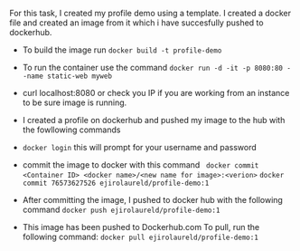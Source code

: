 For this task, I created my profile demo using a template.
I created a docker file and created an image from it which i have succesfully pushed to dockerhub.

- To build the image run `docker build -t profile-demo` 
- To run the container use the command 
`docker run -d -it -p 8080:80 --name static-web myweb`
- curl localhost:8080 or check you IP if you are working from an instance to be sure image is running.

- I created a profile on dockerhub and pushed my image to the hub with the fowllowing commands
- `docker login` this will prompt for your username and password
- commit the image to docker with this command ` docker commit <Container ID> <docker name>/<new name for image>:<verion>`
`docker commit 76573627526 ejirolaureld/profile-demo:1`

- After committing the image, I pushed to docker hub with the following command
`docker push ejirolaureld/profile-demo:1`

- This image has been pushed to Dockerhub.com
To pull, run the following command:
`docker pull ejirolaureld/profile-demo:1`

